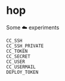 # hop
Some ☁️ experiments

```
CC_SSH
CC_SSH_PRIVATE
CC_TOKEN
CC_SECRET
CC_USER
CC_USERMAIL
DEPLOY_TOKEN
```
